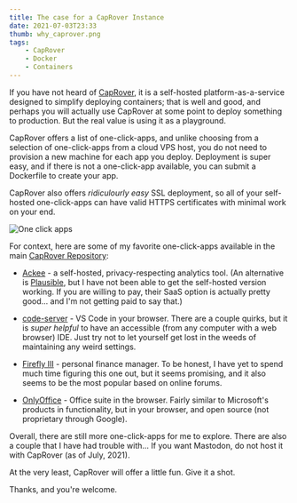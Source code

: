 ```yaml
---
title: The case for a CapRover Instance
date: 2021-07-03T23:33
thumb: why_caprover.png
tags: 
    - CapRover
    - Docker
    - Containers
---
```


If you have not heard of [CapRover](https://caprover.com/), it is a self-hosted platform-as-a-service designed to simplify deploying containers; that is well and good, and perhaps you will actually use CapRover at some point to deploy something to production. But the real value is using it as a playground.

CapRover offers a list of one-click-apps, and unlike choosing from a selection of one-click-apps from a cloud VPS host, you do not need to provision a new machine for each app you deploy. Deployment is super easy, and if there is not a one-click-app available, you can submit a Dockerfile to create your app.

CapRover also offers _ridiculourly easy_ SSL deployment, so all of your self-hosted one-click-apps can have valid HTTPS certificates with minimal work on your end.

![One click apps](/assets/img/one-click-caprover.png "One click apps")

For context, here are some of my favorite one-click-apps available in the main [CapRover Repository](https://github.com/caprover/one-click-apps):

 - [Ackee](https://ackee.electerious.com/) - a self-hosted, privacy-respecting analytics tool. (An alternative is [Plausible](https://plausible.io/), but I have not been able to get the self-hosted version working. If you are willing to pay, their SaaS option is actually pretty good... and I'm not getting paid to say that.)

 - [code-server](https://github.com/cdr/code-server) - VS Code in your browser. There are a couple quirks, but it is _super helpful_ to have an accessible (from any computer with a web browser) IDE. Just try not to let yourself get lost in the weeds of maintaining any weird settings.

 - [Firefly III](https://www.firefly-iii.org/) - personal finance manager. To be honest, I have yet to spend much time figuring this one out, but it seems promising, and it also seems to be the most popular based on online forums.

 - [OnlyOffice](https://www.onlyoffice.com/) - Office suite in the browser. Fairly similar to Microsoft's products in functionality, but in your browser, and open source (not proprietary through Google).

Overall, there are still more one-click-apps for me to explore. There are also a couple that I have had trouble with... If you want Mastodon, do not host it with CapRover (as of July, 2021).

At the very least, CapRover will offer a little fun. Give it a shot.

Thanks, and you're welcome.